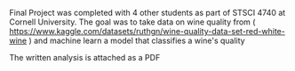 Final Project was completed with 4 other students as part of STSCI 4740 at Cornell University. The goal was to take data on wine quality from ( https://www.kaggle.com/datasets/ruthgn/wine-quality-data-set-red-white-wine ) and machine learn a model that classifies a wine's quality

The written analysis is attached as a PDF
